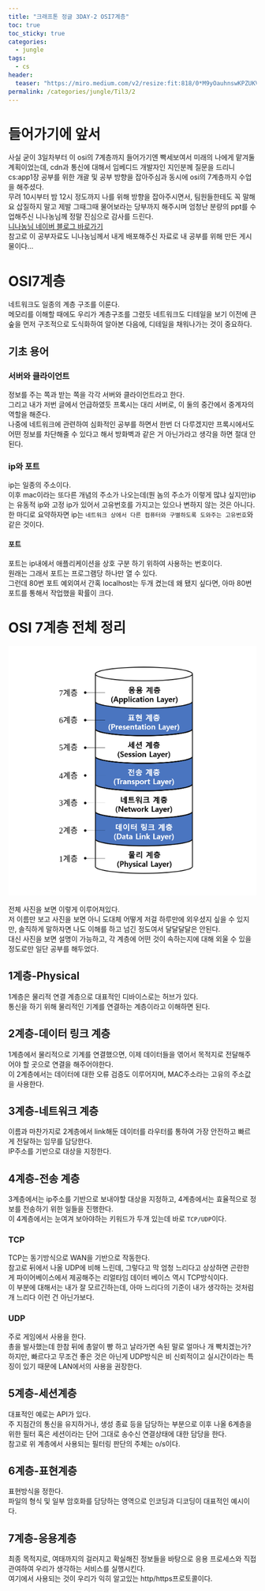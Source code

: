 ```yaml
---
title: "크래프톤 정글 3DAY-2 OSI7계층"
toc: true
toc_sticky: true
categories:
  - jungle
tags:
  - cs
header:
  teaser: "https://miro.medium.com/v2/resize:fit:818/0*M9yOauhnswKPZUKV.png"
permalink: /categories/jungle/Til3/2
---
```

# 들어가기에 앞서
사실 굳이 3일차부터 이 osi의 7계층까지 들어가기엔 빡세보여서 미래의 나에게 맡겨둘 계획이었는데, cdn과 통신에 대해서 임베디드 개발자인 지인분께 질문을 드리니 cs:app1장 공부를 위한 개괄 및 공부 방향을 잡아주심과 동시에 osi의 7계층까지 수업을 해주셨다.<br>
무려 10시부터 밤 12시 정도까지 나를 위해 방향을 잡아주시면서, 팀원들한테도 꼭 말해요 삽질하지 말고 제발 그때그때 물어보라는 당부까지 해주시며 엄청난 분량의 ppt를 수업해주신 니나농님께 정말 진심으로 감사를 드린다.<br>
[니나농님 네이버 블로그 바로가기](https://blog.naver.com/dhtpals32123)<br>
참고로 이 공부자료도 니나농님께서 내게 배포해주신 자료로 내 공부를 위해 만든 게시물이다...
# OSI7계층
네트워크도 일종의 계층 구조를 이룬다.<br>
메모리를 이해할 때에도 우리가 계층구조를 그렸듯 네트워크도 디테일을 보기 이전에 큰 숲을 먼저 구조적으로 도식화하여 알아본 다음에, 디테일을 채워나가는 것이 중요하다.
## 기초 용어
### 서버와 클라이언트
정보를 주는 쪽과 받는 쪽을 각각 서버와 클라이언트라고 한다.<br>
그리고 내가 저번 글에서 언급하였듯 프록시는 대리 서버로, 이 둘의 중간에서 중계자의 역할을 해준다.<br>
나중에 네트워크에 관련하여 심화적인 공부를 하면서 한번 더 다루겠지만 프록시에서도 어떤 정보를 차단해줄 수 있다고 해서 방화벽과 같은 거 아닌가라고 생각을 하면 절대 안된다.<br>
### ip와 포트
ip는 일종의 주소이다.<br>
이후 mac이라는 또다른 개념의 주소가 나오는데(뭔 놈의 주소가 이렇게 많냐 싶지만)ip는 유동적 ip와 고정 ip가 있어서 고유번호를 가지고는 있으나 변하지 않는 것은 아니다.<br>
한 마디로 요약하자면 ip는 `네트워크 상에서 다른 컴퓨터와 구별하도록 도와주는 고유번호`와 같은 것이다.<br>
#### 포트
포트는 ip내에서 애플리케이션을 상호 구분 하기 위하여 사용하는 번호이다.<br>
원래는 그래서 포트는 프로그램당 하나만 열 수 있다.<br>
그런데 80번 포트 예외여서 간혹 localhost는 두개 켰는데 왜 됐지 싶다면, 아마 80번 포트를 통해서 작업했을 확률이 크다.
# OSI 7계층 전체 정리
![osi 7계층](image.png)

전체 사진을 보면 이렇게 이루어져있다.<br>
저 이름만 보고 사진을 보면 아니 도대체 어떻게 저걸 하루만에 외우셨지 싶을 수 있지만, 솔직하게 말하자면 나도 이해를 하고 넘긴 정도여서 달달달달은 안된다.<br>
대신 사진을 보면 설명이 가능하고, 각 계층에 어떤 것이 속하는지에 대해 외울 수 있을 정도로만 일단 공부를 해두었다.
## 1계층-Physical
1계층은 물리적 연결 계층으로 대표적인 디바이스로는 허브가 있다.<br>
통신을 하기 위해 물리적인 기계를 연결하는 계층이라고 이해하면 된다.
## 2계층-데이터 링크 계층
1계층에서 물리적으로 기계를 연결했으면, 이제 데이터들을 엮어서 목적지로 전달해주어야 할 곳으로 연결을 해주어야한다.<br>
이 2계층에서는 데이터에 대한 오류 검증도 이루어지며, MAC주소라는 고유의 주소값 을 사용한다.
## 3계층-네트워크 계층
이름과 마찬가지로 2계층에서 link해둔 데이터를 라우터를 통하여 가장 안전하고 빠르게 전달하는 임무를 담당한다.<br>
IP주소를 기반으로 대상을 지정한다.
## 4계층-전송 계층
3계층에서는 ip주소를 기반으로 보내야할 대상을 지정하고, 4계층에서는 효율적으로 정보를 전송하기 위한 일들을 진행한다.<br>
이 4계층에서는 눈여겨 보아야하는 키워드가 두개 있는데 바로 `TCP/UDP`이다.
### TCP
TCP는 동기방식으로 WAN을 기반으로 작동한다.<br>
참고로 뒤에서 나올 UDP에 비해 느린데, 그렇다고 막 엄청 느리다고 상상하면 곤란한 게 파이어베이스에서 제공해주는 리얼타임 데이터 베이스 역시 TCP방식이다.<br>
이 부분에 대해서는 내가 잘 모르긴하는데, 아마 느리다의 기준이 내가 생각하는 것처럼 개 느리다 이런 건 아닌가보다.
### UDP
주로 게임에서 사용을 한다.<br>
총을 발사했는데 한참 뒤에 총알이 빵 하고 날라가면 속된 말로 얼마나 개 빡치겠는가?<br>
하지만, 빠르다고 무조건 좋은 것은 아닌게 UDP방식은 비 신뢰적이고 실시간이라는 특징이 있기 때문에 LAN에서의 사용을 권장한다.
## 5계층-세션계층
대표적인 예로는 API가 있다.<br>
주 지점간의 통신을 유지하거나, 생성 종료 등을 담당하는 부분으로 이후 나올 6계층을 위한 필터 혹은 세션이라는 단어 그대로 송수신 연결상태에 대한 담당을 한다.<br>
참고로 위 계층에서 사용되는 필터링 판단의 주체는 o/s이다.
## 6계층-표현계층
표현방식을 정한다.<br>
파일의 형식 및 일부 암호화를 담당하는 영역으로 인코딩과 디코딩이 대표적인 예시이다.
## 7계층-응용계층
최종 목적지로, 여태까지의 걸러지고 확실해진 정보들을 바탕으로 응용 프로세스와 직접 관여하여 우리가 생각하는 서비스를 실행시킨다.<br>
여기에서 사용되는 것이 우리가 익히 알고있는 http/https프로토콜이다.